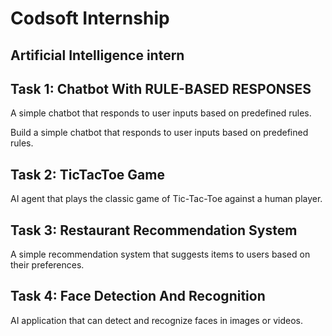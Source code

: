 # Codsoft Internship

## Artificial Intelligence intern


## Task 1: Chatbot With RULE-BASED RESPONSES
A simple chatbot that responds to user inputs based on
predefined rules.

Build a simple chatbot that responds to user inputs based on
predefined rules.

## Task 2: TicTacToe Game
AI agent that plays the classic game of Tic-Tac-Toe
against a human player.

## Task 3: Restaurant Recommendation System
A simple recommendation system that suggests items to
users based on their preferences.

## Task 4: Face Detection And Recognition
AI application that can detect and recognize faces in
images or videos.

